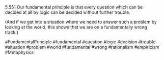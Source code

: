 5.551 Our fundamental principle is that every question which can be decided at all by logic can be decided without further trouble.

(And if we get into a situation where we need to answer such a problem by looking at the world, this shows that we are on a fundamentally wrong track.)

#FundamentalPrinciple #fundamental #question #logic #decision #trouble #situation #problem #world #fundamental #wrong #rationalism #empiricism #Metaphysics 